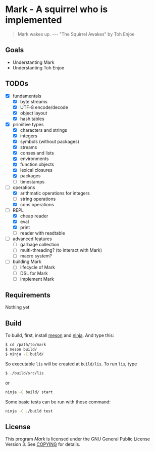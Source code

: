 # Mark - A squirrel who is implemented

> Mark wakes up.
> --- "The Squirrel Awakes" by Toh Enjoe

## Goals

* Understanting Mark
* Understanting Toh Enjoe

## TODOs

- [x] fundamentals
  - [x] byte streams
  - [x] UTF-8 encode/decode
  - [x] object layout
  - [x] hash tables
- [x] primitive types
  - [x] characters and strings
  - [x] integers
  - [x] symbols (without packages)
  - [x] streams
  - [x] conses and lists
  - [x] environments
  - [x] function objects
  - [x] lexical closures
  - [x] packages
  - [ ] timestamps
- [ ] operations
  - [x] arithmatic operations for integers
  - [ ] string operations
  - [x] cons operations
- [ ] REPL
  - [x] cheap reader
  - [x] eval
  - [x] print
  - [ ] reader with readtable
- [ ] advanced features
  - [ ] garbage collection
  - [ ] multi-threading? (to interact with Mark)
  - [ ] macro system?
- [ ] building Mark
  - [ ] lifecycle of Mark
  - [ ] DSL for Mark
  - [ ] implement Mark

## Requirements

Nothing yet

## Build

To build, first, install [meson](https://mesonbuild.com/) and [ninja](https://ninja-build.org/). And type this:

```sh
$ cd /path/to/mark
$ meson build/
$ ninja -C build/
```

So executable `lis` will be created at `build/lis`. To run `lis`, type

```sh
$ ./build/src/lis
```

or

```sh
ninja -C build/ start
```

Some basic tests can be run with those command:

```sh
ninja -C ./build test
```

## License

This program *Mark* is licensed under the GNU General Public License Version 3. See [COPYING](COPYING) for details.
